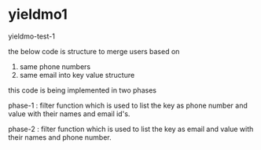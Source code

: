 # yieldmo1
yieldmo-test-1

the below code is structure to merge users based on 
1) same phone numbers 
2) same email into key value structure 

this code is being implemented in two phases 

phase-1 : filter function which is used to list the key  as phone number and value with their names and email id's.

phase-2 : filter function which is used to list the key as email and value with their names and phone number.
